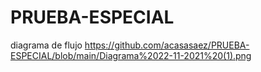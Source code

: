 # PRUEBA-ESPECIAL
diagrama de flujo
https://github.com/acasasaez/PRUEBA-ESPECIAL/blob/main/Diagrama%2022-11-2021%20(1).png
